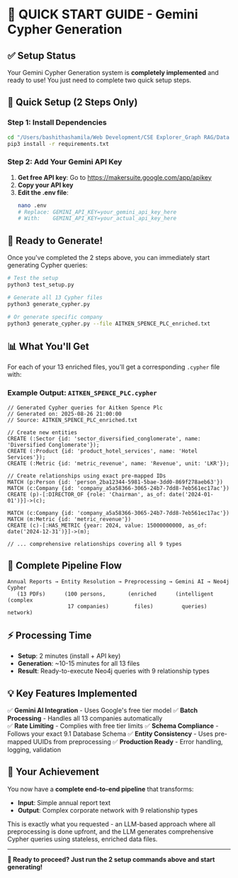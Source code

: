 # 🎯 QUICK START GUIDE - Gemini Cypher Generation

## ✅ Setup Status
Your Gemini Cypher Generation system is **completely implemented** and ready to use! You just need to complete two quick setup steps.

## 🚀 Quick Setup (2 Steps Only)

### Step 1: Install Dependencies
```bash
cd "/Users/bashithashamila/Web Development/CSE Explorer_Graph RAG/Data pipeline/Cypher Generation"
pip3 install -r requirements.txt
```

### Step 2: Add Your Gemini API Key
1. **Get free API key**: Go to https://makersuite.google.com/app/apikey
2. **Copy your API key** 
3. **Edit the .env file**:
   ```bash
   nano .env
   # Replace: GEMINI_API_KEY=your_gemini_api_key_here
   # With:    GEMINI_API_KEY=your_actual_api_key_here
   ```

## 🎯 Ready to Generate!

Once you've completed the 2 steps above, you can immediately start generating Cypher queries:

```bash
# Test the setup
python3 test_setup.py

# Generate all 13 Cypher files
python3 generate_cypher.py

# Or generate specific company
python3 generate_cypher.py --file AITKEN_SPENCE_PLC_enriched.txt
```

## 📊 What You'll Get

For each of your 13 enriched files, you'll get a corresponding `.cypher` file with:

### Example Output: `AITKEN_SPENCE_PLC.cypher`
```cypher
// Generated Cypher queries for Aitken Spence Plc
// Generated on: 2025-08-26 21:00:00
// Source: AITKEN_SPENCE_PLC_enriched.txt

// Create new entities
CREATE (:Sector {id: 'sector_diversified_conglomerate', name: 'Diversified Conglomerate'});
CREATE (:Product {id: 'product_hotel_services', name: 'Hotel Services'});
CREATE (:Metric {id: 'metric_revenue', name: 'Revenue', unit: 'LKR'});

// Create relationships using exact pre-mapped IDs
MATCH (p:Person {id: 'person_2ba12344-5981-5bae-3dd0-869f278aeb63'})
MATCH (c:Company {id: 'company_a5a58366-3065-24b7-7dd8-7eb561ec17ac'})
CREATE (p)-[:DIRECTOR_OF {role: 'Chairman', as_of: date('2024-01-01')}]->(c);

MATCH (c:Company {id: 'company_a5a58366-3065-24b7-7dd8-7eb561ec17ac'})
MATCH (m:Metric {id: 'metric_revenue'})
CREATE (c)-[:HAS_METRIC {year: 2024, value: 15000000000, as_of: date('2024-12-31')}]->(m);

// ... comprehensive relationships covering all 9 types
```

## 🔄 Complete Pipeline Flow

```
Annual Reports → Entity Resolution → Preprocessing → Gemini AI → Neo4j Cypher
   (13 PDFs)      (100 persons,       (enriched      (intelligent   (complex
                   17 companies)        files)         queries)      network)
```

## ⚡ Processing Time
- **Setup**: 2 minutes (install + API key)
- **Generation**: ~10-15 minutes for all 13 files
- **Result**: Ready-to-execute Neo4j queries with 9 relationship types

## 💡 Key Features Implemented

✅ **Gemini AI Integration** - Uses Google's free tier model
✅ **Batch Processing** - Handles all 13 companies automatically  
✅ **Rate Limiting** - Complies with free tier limits
✅ **Schema Compliance** - Follows your exact 9.1 Database Schema
✅ **Entity Consistency** - Uses pre-mapped UUIDs from preprocessing
✅ **Production Ready** - Error handling, logging, validation

## 🎯 Your Achievement

You now have a **complete end-to-end pipeline** that transforms:
- **Input**: Simple annual report text
- **Output**: Complex corporate network with 9 relationship types

This is exactly what you requested - an LLM-based approach where all preprocessing is done upfront, and the LLM generates comprehensive Cypher queries using stateless, enriched data files.

---

**🚀 Ready to proceed? Just run the 2 setup commands above and start generating!**
